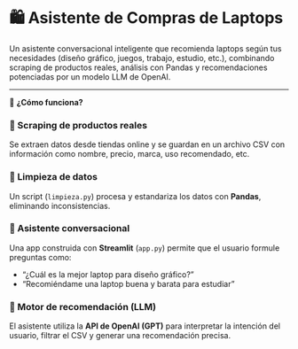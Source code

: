 <h1 align="left">🛍️ Asistente de Compras de Laptops</h1>

<p align="left">Un asistente conversacional inteligente que recomienda laptops según tus necesidades (diseño gráfico, juegos, trabajo, estudio, etc.), combinando scraping de productos reales, análisis con Pandas y recomendaciones potenciadas por un modelo LLM de OpenAI.</p>

---

 🚀 **¿Cómo funciona?**


### 🛒 Scraping de productos reales  
Se extraen datos desde tiendas online y se guardan en un archivo CSV con información como nombre, precio, marca, uso recomendado, etc.

### 🧹 Limpieza de datos  
Un script (`limpieza.py`) procesa y estandariza los datos con **Pandas**, eliminando inconsistencias.

### 💬 Asistente conversacional  
Una app construida con **Streamlit** (`app.py`) permite que el usuario formule preguntas como:

- “¿Cuál es la mejor laptop para diseño gráfico?”
- “Recomiéndame una laptop buena y barata para estudiar”

### 🧠 Motor de recomendación (LLM)  
El asistente utiliza la **API de OpenAI (GPT)** para interpretar la intención del usuario, filtrar el CSV y generar una recomendación precisa.
